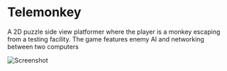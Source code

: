 # Telemonkey
A 2D puzzle side view platformer where the player is a monkey escaping from a testing facility. The game features enemy AI and networking between two computers

![Screenshot](https://github.com/davidsollinger/Telemonkey/blob/master/Screenshots/Telemonkey%203.png)
